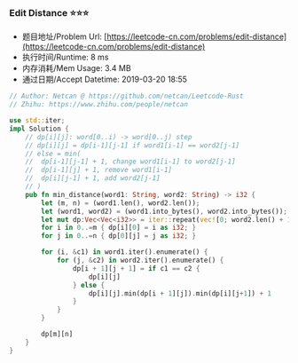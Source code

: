 ### Edit Distance :star::star::star:
- 题目地址/Problem Url: [https://leetcode-cn.com/problems/edit-distance](https://leetcode-cn.com/problems/edit-distance)
- 执行时间/Runtime: 8 ms 
- 内存消耗/Mem Usage: 3.4 MB
- 通过日期/Accept Datetime: 2019-03-20 18:55

```rust
// Author: Netcan @ https://github.com/netcan/Leetcode-Rust
// Zhihu: https://www.zhihu.com/people/netcan

use std::iter;
impl Solution {
    // dp[i][j]: word[0..i) -> word[0..j) step
    // dp[i][j] = dp[i-1][j-1] if word1[i-1] == word2[j-1]
    // else = min(
    //  dp[i-1][j-1] + 1, change word1[i-1] to word2[j-1]
    //  dp[i-1][j] + 1, remove word1[i-1]
    //  dp[i][j-1] + 1, add word2[j-1]
    // )
    pub fn min_distance(word1: String, word2: String) -> i32 {
        let (m, n) = (word1.len(), word2.len());
        let (word1, word2) = (word1.into_bytes(), word2.into_bytes());
        let mut dp:Vec<Vec<i32>> = iter::repeat(vec![0; word2.len() + 1]).take(word1.len() + 1).collect();
        for i in 0..=m { dp[i][0] = i as i32; }
        for j in 0..=n { dp[0][j] = j as i32; }

        for (i, &c1) in word1.iter().enumerate() {
            for (j, &c2) in word2.iter().enumerate() {
                dp[i + 1][j + 1] = if c1 == c2 {
                    dp[i][j]
                } else {
                    dp[i][j].min(dp[i + 1][j]).min(dp[i][j+1]) + 1
                }
            }
        }

        dp[m][n]
    }
}


```

